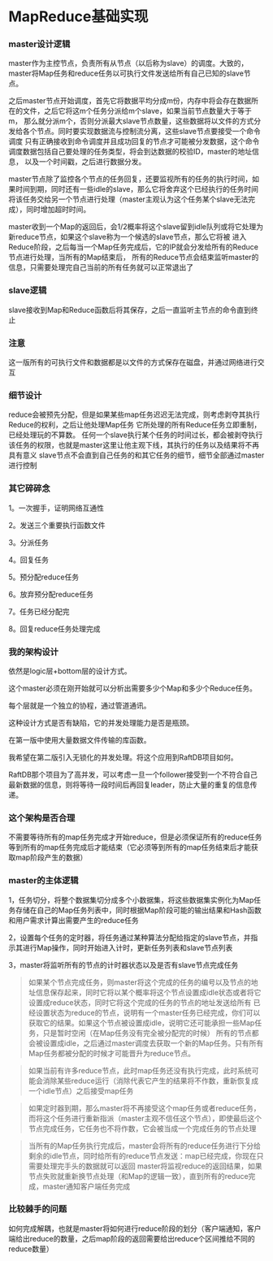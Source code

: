 # MapReduce基础实现

### master设计逻辑
master作为主控节点，负责所有从节点（以后称为slave）的调度。大致的，master将Map任务和reduce任务以可执行文件发送给所有自己已知的slave节点。

之后master节点开始调度，首先它将数据平均分成m份，内存中将会存在数据所在的文件，之后它将这m个任务分派给m个slave，如果当前节点数量大于等于m，
那么就分派m个，否则分派最大slave节点数量，这些数据将以文件的方式分发给各个节点。同时要实现数据流与控制流分离，这些slave节点要接受一个命令调度
只有正确接收到命令调度并且成功回复的节点才可能被分发数据，这个命令调度数据包括自己要处理的任务类型，将会到达数据的校验ID，master的地址信息，
以及一个时间戳，之后进行数据分发。

master节点除了监控各个节点的任务回复，还要监视所有的任务的执行时间，如果时间到期，同时还有一些idle的slave，那么它将舍弃这个已经执行的任务时间
将该任务交给另一个节点进行处理（master主观认为这个任务某个slave无法完成），同时增加超时时间。

master收到一个Map的返回后，会1/2概率将这个slave留到idle队列或将它处理为新reduce节点，如果这个slave称为一个候选的slave节点，那么它将被
进入Reduce阶段，之后每当一个Map任务完成后，它的IP就会分发给所有的Reduce节点进行处理，当所有的Map结束后，
所有的Reduce节点会结束监听master的信息，只需要处理完自己当前的所有任务就可以正常退出了

### slave逻辑
slave接收到Map和Reduce函数后将其保存，之后一直监听主节点的命令直到终止

### 注意
这一版所有的可执行文件和数据都是以文件的方式保存在磁盘，并通过网络进行交互

### 细节设计
reduce会被预先分配，但是如果某些map任务迟迟无法完成，则考虑剥夺其执行Reduce的权利，之后让他处理Map任务
它所处理的所有Reduce任务立即重制，已经处理玩的不算数。
任何一个slave执行某个任务的时间过长，都会被剥夺执行该任务的权限，也就是master这里让他主观下线，其执行的任务以及结果将不再具有意义
slave节点不会直到自己任务的和其它任务的细节，细节全部通过master进行控制

### 其它碎碎念

1。一次握手，证明网络互通性

2。发送三个重要执行函数文件

3。分派任务

4。回复任务

5。预分配reduce任务

6。放弃预分配reduce任务

7。任务已经分配完

8。回复reduce任务处理完成

### 我的架构设计
依然是logic层+bottom层的设计方式。

这个master必须在刚开始就可以分析出需要多少个Map和多少个Reduce任务。

每个层就是一个独立的协程，通过管道通讯。

这种设计方式是否有缺陷，它的并发处理能力是否是瓶颈。

在第一版中使用大量数据文件传输的库函数。

我希望在第二版引入无锁化的并发处理。将这个应用到RaftDB项目如何。

RaftDB那个项目为了高并发，可以考虑一旦一个follower接受到一个不符合自己最新数据的信息，则将等待一段时间后再回复leader，防止大量的重复的信息传递。


### 这个架构是否合理
不需要等待所有的map任务完成才开始reduce，但是必须保证所有的reduce任务等到所有的map任务完成后才能结束（它必须等到所有的map任务结束后才能获取map阶段产生的数据）

### master的主体逻辑

1，任务切分，将整个数据集切分成多个小数据集，将这些数据集实例化为Map任务存储在自己的Map任务列表中，同时根据Map阶段可能的输出结果和Hash函数和用户需求计算出需要产生的reduce任务

2，设置每个任务的定时器，将任务通过某种算法分配给指定的slave节点，并指示其进行Map操作，同时开始进入计时，更新任务列表和slave节点列表

3，master将监听所有的节点的计时器状态以及是否有slave节点完成任务
    
> 如果某个节点完成任务，则master将这个完成的任务的编号以及节点的地址信息保存起来，同时它将以某个概率将这个节点设置成idle状态或者将它设置成reduce状态，同时它将这个完成的任务的节点的地址发送给所有
> 已经设置状态为reduce的节点，说明有一个master任务已经完成，你们可以获取它的结果。如果这个节点被设置成idle，说明它还可能承担一些Map任务，只是暂时空闲（在Map任务没有完全被分配完的时候）
> 所有的节点都会被设置成idle，之后通过master调度去获取一个新的Map任务。只有所有Map任务都被分配的时候才可能晋升为reduce节点。

> 如果当前有许多reduce节点，此时map任务还没有执行完成，此时系统可能会消除某些reduce运行（消除代表它产生的结果将不作数，重新恢复成一个idle节点）之后接受map任务

> 如果定时器到期，那么master将不再接受这个map任务或者reduce任务，而将这个任务进行重新指派（master主观不信任这个节点），即使最后这个节点完成任务，它任务也不将作数，它会被当成一个完成任务的节点处理

> 当所有的Map任务执行完成后，master会将所有的reduce任务进行下分给剩余的idle节点，同时给所有的reduce节点发送：map已经完成，你现在只需要处理完手头的数据就可以返回
> master将监视reduce的返回结果，如果节点失败就重新换节点处理（和Map的逻辑一致），直到所有的reduce完成，master通知客户端任务完成


### 比较棘手的问题
如何完成解耦，也就是master将如何进行reduce阶段的划分（客户端通知，客户端给出reduce的数量，之后map阶段的返回需要给出reduce个区间推给不同的reduce数量）